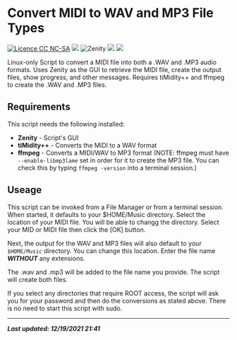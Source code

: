 # Convert MIDI to WAV and MP3 File Types
[![Licence CC NC-SA](https://img.shields.io/badge/License-GNU%20GPL%20v3-brightgreen)](https://www.gnu.org/licenses/gpl-3.0.en.html) ![](https://img.shields.io/badge/Linux_Only-Any-critical) ![Zenity](https://img.shields.io/badge/Zenity-v3.32%2B-critical) ![](https://img.shields.io/badge/TiMidity++-v2.14+-critical) ![](https://img.shields.io/badge/ffmpeg-v4.2+-critical)

Linux-only Script to convert a MIDI file into both a .WAV and .MP3 audio formats. Uses Zenity as the GUI to retrieve the MIDI file, create the output files, show progress, and other messages. Requires tiMidity++ and ffmpeg to create the .WAV and .MP3 files.
&nbsp;

## Requirements
This script needs the following installed:
- **Zenity** - Script's GUI 
- **tiMidity++** - Converts the MIDI to a WAV format
- **ffmpeg** - Converts a MIDI/WAV to MP3 format (NOTE: ffmpeg must have `--enable-libmp3lame` set in order for it to create the MP3 file. You can check this by typing `ffmpeg -version` into a terminal session.)
&nbsp;

## Useage
This script can be invoked from a File Manager or from a terminal session. When started, it defaults to your $HOME/Music directory. Select the location of your MIDI file. You will be able to changg the directory. Select your MID or MIDI file then click the [OK] button. 
 
Next, the output for the WAV and MP3 files will also default to your `$HOME/Music` directory. You can change this location. Enter the file name ***WITHOUT*** any extensions. 
 
The .wav and .mp3 will be added to the file name you provide. The script will create both files.

If you select any directories that require ROOT access, the script will ask you for your password and then do the conversions as stated above. There is no need to start this script with sudo.

* * *
***Last updated: 12/19/2021 21:41***
